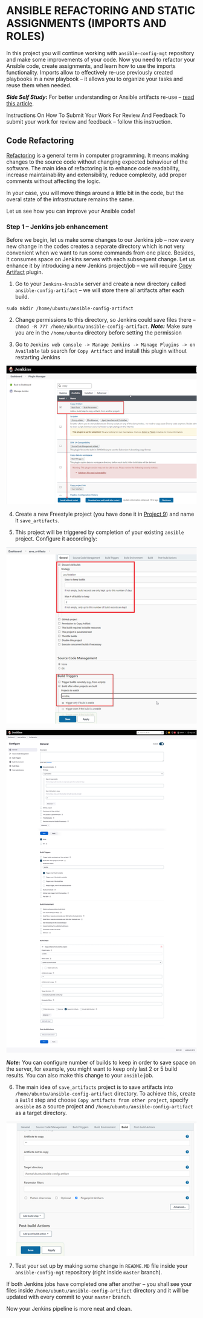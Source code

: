 # ANSIBLE REFACTORING AND STATIC ASSIGNMENTS (IMPORTS AND ROLES)

In this project you will continue working with `ansible-config-mgt` repository and make some improvements of your code. Now you need to refactor your Ansible code, create assignments, and learn how to use the imports functionality. Imports allow to effectively re-use previously created playbooks in a new playbook – it allows you to organize your tasks and reuse them when needed.

***Side Self Study:*** For better understanding or Ansible artifacts re-use – [read this article](https://docs.ansible.com/ansible/latest/user_guide/playbooks_reuse.html).

Instructions On How To Submit Your Work For Review And Feedback
To submit your work for review and feedback – follow this instruction.

## Code Refactoring
[Refactoring](https://en.wikipedia.org/wiki/Code_refactoring) is a general term in computer programming. It means making changes to the source code without changing expected behaviour of the software. The main idea of refactoring is to enhance code readability, increase maintainability and extensibility, reduce complexity, add proper comments without affecting the logic.

In your case, you will move things around a little bit in the code, but the overal state of the infrastructure remains the same.

Let us see how you can improve your Ansible code!

### Step 1 – Jenkins job enhancement
Before we begin, let us make some changes to our Jenkins job – now every new change in the codes creates a separate directory which is not very convenient when we want to run some commands from one place. Besides, it consumes space on Jenkins serves with each subsequent change. Let us enhance it by introducing a new Jenkins project/job – we will require [Copy Artifact](https://plugins.jenkins.io/copyartifact/) plugin.

1. Go to your `Jenkins-Ansible` server and create a new directory called `ansible-config-artifact` – we will store there all artifacts after each build.

```
sudo mkdir /home/ubuntu/ansible-config-artifact

```
2. Change permissions to this directory, so Jenkins could save files there – `chmod -R 777 /home/ubuntu/ansible-config-artifact`. ***Note:*** Make sure you are in the `/home/ubuntu` directory before setting the permission

3. Go to `Jenkins web console -> Manage Jenkins -> Manage Plugins -> on Available` tab search for `Copy Artifact` and install this plugin without restarting Jenkins

![Alt Copy Artifact](images/copy_artifact_install.png)

4. Create a new Freestyle project (you have done it in [Project 9](../CONTINOUS_INTEGRATION_PIPELINE_FOR_TOOLING_WEBSITE_PBL9/README1.md)) and name it `save_artifacts`.

5. This project will be triggered by completion of your existing `ansible` project. Configure it accordingly: 

![Alt Copy Artifact Triger](images/copy_artifact_trigger.png)

![Alt](images/save_artifacts-Config-Jenkins-.png)

***Note:*** You can configure number of builds to keep in order to save space on the server, for example, you might want to keep only last 2 or 5 build results. You can also make this change to your `ansible` job.

6. The main idea of `save_artifacts` project is to save artifacts into `/home/ubuntu/ansible-config-artifact` directory. To achieve this, create a `Build` step and choose `Copy artifacts from other project`, specify `ansible` as a source project and `/home/ubuntu/ansible-config-artifact` as a target directory.

![Alt Copy Artifact Build](images/copy_artifact_build.png)

7. Test your set up by making some change in `README.MD` file inside your `ansible-config-mgt` repository (right inside `master` branch).

If both Jenkins jobs have completed one after another – you shall see your files inside `/home/ubuntu/ansible-config-artifact` directory and it will be updated with every commit to your `master` branch.

Now your Jenkins pipeline is more neat and clean.
